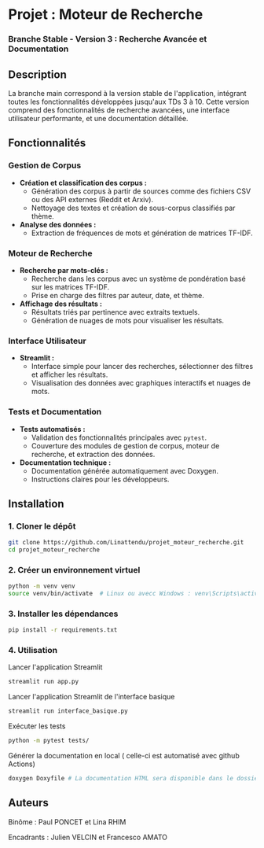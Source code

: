 # Projet : Moteur de Recherche

### Branche Stable -  Version 3 : Recherche Avancée et Documentation

## Description

La branche main correspond à la version stable de l'application, intégrant toutes les fonctionnalités développées jusqu'aux TDs 3 à 10. Cette version comprend des fonctionnalités de recherche avancées, une interface utilisateur performante, et une documentation détaillée.

## Fonctionnalités

### Gestion de Corpus
- **Création et classification des corpus :** 
  - Génération des corpus à partir de sources comme des fichiers CSV ou des API externes (Reddit et Arxiv).
  - Nettoyage des textes et création de sous-corpus classifiés par thème.
- **Analyse des données :**
  - Extraction de fréquences de mots et génération de matrices TF-IDF.

### Moteur de Recherche
- **Recherche par mots-clés :**
  - Recherche dans les corpus avec un système de pondération basé sur les matrices TF-IDF.
  - Prise en charge des filtres par auteur, date, et thème.
- **Affichage des résultats :**
  - Résultats triés par pertinence avec extraits textuels.
  - Génération de nuages de mots pour visualiser les résultats.

### Interface Utilisateur
- **Streamlit :**
  - Interface simple pour lancer des recherches, sélectionner des filtres et afficher les résultats.
  - Visualisation des données avec graphiques interactifs et nuages de mots.

### Tests et Documentation
- **Tests automatisés :**
  - Validation des fonctionnalités principales avec `pytest`.
  - Couverture des modules de gestion de corpus, moteur de recherche, et extraction des données.
- **Documentation technique :**
  - Documentation générée automatiquement avec Doxygen.
  - Instructions claires pour les développeurs.

## Installation

### 1. Cloner le dépôt
```bash
git clone https://github.com/Linattendu/projet_moteur_recherche.git
cd projet_moteur_recherche
```

### 2. Créer un environnement virtuel
```bash
python -m venv venv
source venv/bin/activate  # Linux ou avecc Windows : venv\Scripts\activate  
```

### 3. Installer les dépendances
```bash
pip install -r requirements.txt
```

### 4. Utilisation

Lancer l'application Streamlit
```bash
streamlit run app.py
```

Lancer l'application Streamlit de l'interface basique
```bash
streamlit run interface_basique.py
```

Exécuter les tests
```bash
python -m pytest tests/
```

Générer la documentation en local ( celle-ci est automatisé avec github Actions)
```bash
doxygen Doxyfile # La documentation HTML sera disponible dans le dossier `docs/html/index.html`
```

## Auteurs

Binôme : Paul PONCET et Lina RHIM

Encadrants : Julien VELCIN et Francesco AMATO
